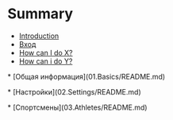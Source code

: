 # Summary

* [Introduction](README.md)
* [Вход](first-question.md)
* [How can I do X?](second-question.md)
* [How can i do Y?](how-can-i-do-y.md)

\* \[Общая информация\]\(01.Basics/README.md\)

\* \[Настройки\]\(02.Settings/README.md\)

\* \[Спортсмены\]\(03.Athletes/README.md\)





